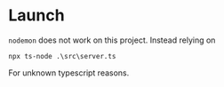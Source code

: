# Launch

`nodemon` does not work on this project.
Instead relying on

`npx ts-node .\src\server.ts`

For unknown typescript reasons.
